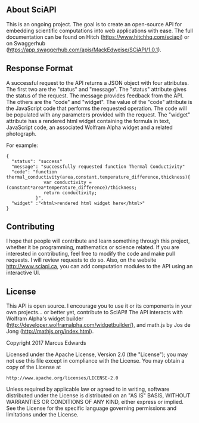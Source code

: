 
## About SciAPI

This is an ongoing project. The goal is to create an open-source API for embedding scientific computations into web applications with ease. The full documentation can be found on Hitch (https://www.hitchhq.com/sciapi) or on Swaggerhub (https://app.swaggerhub.com/apis/MackEdweise/SCiAPI/1.0.1).

## Response Format

A successful request to the API returns a JSON object with four attributes. The first two are the "status" and "message". The "status" attribute gives the status of the request. The message provides feedback from the API. The others are the "code" and "widget". The value of the "code" attribute is the JavaScript code that performs the requested operation. The code will be populated with any parameters provided with the request. The "widget" attribute has a rendered html widget containing the formula in text, JavaScript code, an associated Wolfram Alpha widget and a related photograph.

For example:
```
{
  "status": "success"
  "message": "successfully requested function Thermal Conductivity"
  "code": "function thermal_conductivity(area,constant,temperature_difference,thickness){
              var conductivity = (constant*area*temperature_difference)/thickness;
              return conductivity;
           }",
  "widget" :"<html>rendered html widget here</html>"
}  
```

## Contributing

I hope that people will contribute and learn something through this project, whether it be programming, mathematics or science related. If you are interested in contributing, feel free to modify the code and make pull requests. I will review requests to do so. Also, on the website http://www.sciapi.ca, you can add computation modules to the API using an interactive UI.

## License

This API is open source. I encourage you to use it or its components in your own projects... or better yet, contribute to SciAPI! 
The API interacts with Wolfram Alpha's widget builder (http://developer.wolframalpha.com/widgetbuilder/), and math.js by Jos de Jong (http://mathjs.org/index.html).

Copyright 2017 Marcus Edwards

Licensed under the Apache License, Version 2.0 (the "License");
you may not use this file except in compliance with the License.
You may obtain a copy of the License at

    http://www.apache.org/licenses/LICENSE-2.0

Unless required by applicable law or agreed to in writing, software
distributed under the License is distributed on an "AS IS" BASIS,
WITHOUT WARRANTIES OR CONDITIONS OF ANY KIND, either express or implied.
See the License for the specific language governing permissions and
limitations under the License.
